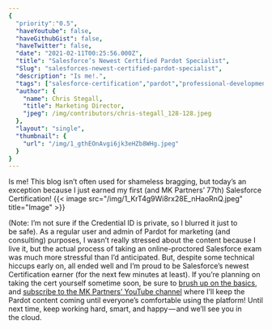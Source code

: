 ```yaml
---
{
  "priority":"0.5",
  "haveYoutube": false,
  "haveGithubGist": false,
  "haveTwitter": false,
  "date": "2021-02-11T00:25:56.000Z",
  "title": "Salesforce’s Newest Certified Pardot Specialist",
  "Slug": "salesforces-newest-certified-pardot-specialist",
  "description": "Is me!.",
  "tags": ["salesforce-certification","pardot","professional-development","pardot-certification","salesforce"],
  "author": {
    "name": Chris Stegall,
    "title": Marketing Director,
    "jpeg": /img/contributors/chris-stegall_128-128.jpeg
  },
  "layout": "single",
  "thumbnail": {
    "url": "/img/1_gthEOnAvgi6jk3eHZb8WHg.jpeg"
  }
}
---
```

Is me!
This blog isn’t often used for shameless bragging, but today’s an exception because I just earned my first (and MK Partners’ 77th) Salesforce Certification!
{{< image src="/img/1_KrT4g9Wi8rx28E_nHaoRnQ.jpeg" title="Image" >}}

(Note: I’m not sure if the Credential ID is private, so I blurred it just to be safe).
As a regular user and admin of Pardot for marketing (and consulting) purposes, I wasn’t really stressed about the content because I live it, but the actual process of taking an online-proctored Salesforce exam was much more stressful than I’d anticipated.
But, despite some technical hiccups early on, all ended well and I’m proud to be Salesforce’s newest Certification earner (for the next few minutes at least).
If you’re planning on taking the cert yourself sometime soon, be sure to [brush up on the basics](https://youtu.be/ZqlY3RKtPDs), and [subscribe to the MK Partners’ YouTube channel](https://www.youtube.com/channel/UCXmSwyf8nsmpnSeOXD1JpPg) where I’ll keep the Pardot content coming until everyone’s comfortable using the platform!
Until next time, keep working hard, smart, and happy — and we’ll see you in the cloud.
